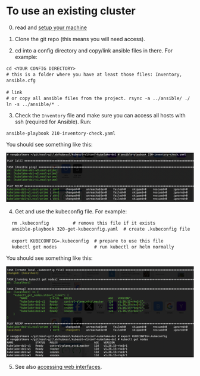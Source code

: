 # To use an existing cluster

0. read and [setup your machine](../admin-machine-setup.md)

1. Clone the git repo (this means you will need access). 

2. cd into a config directory and copy/link ansible files in there. For example:

```
cd <YOUR CONFIG DIRECTORY>
# this is a folder where you have at least those files: Inventory, ansible.cfg

# link 
# or copy all ansible files from the project. rsync -a ../ansible/ ./
ln -s ../ansible/* .
```

3. Check the `Inventory` file and make sure you can access all hosts with ssh (required for Ansible). Run:

```
ansible-playbook 210-inventory-check.yaml 
```

You should see something like this:

![](screenshot1.png "")

4. Get and use the kubeconfig file. For example:

```
  rm .kubeconfig         # remove this file if it exists
  ansible-playbook 320-get-kubeconfig.yaml  # create .kubeconfig file

  export KUBECONFIG=.kubeconfig  # prepare to use this file
  kubectl get nodes              # run kubectl or helm normally
```

You should see something like this:

![](screenshot2.png "")

5. See also [accessing web interfaces](accessing-web-interfaces.md).

